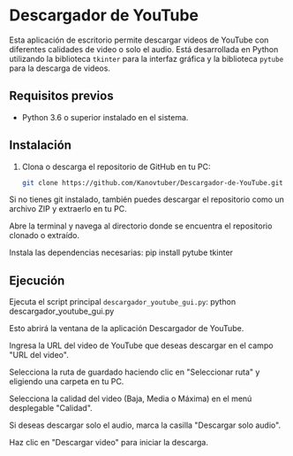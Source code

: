 # Descargador de YouTube

Esta aplicación de escritorio permite descargar videos de YouTube con diferentes calidades de video o solo el audio. Está desarrollada en Python utilizando la biblioteca `tkinter` para la interfaz gráfica y la biblioteca `pytube` para la descarga de videos.

## Requisitos previos

- Python 3.6 o superior instalado en el sistema.

## Instalación

1. Clona o descarga el repositorio de GitHub en tu PC:

   ```bash
   git clone https://github.com/Kanovtuber/Descargador-de-YouTube.git
Si no tienes git instalado, también puedes descargar el repositorio como un archivo ZIP y extraerlo en tu PC.

Abre la terminal y navega al directorio donde se encuentra el repositorio clonado o extraído.

Instala las dependencias necesarias:
pip install pytube tkinter
## Ejecución
Ejecuta el script principal `descargador_youtube_gui.py`:
python descargador_youtube_gui.py

   
   

Esto abrirá la ventana de la aplicación Descargador de YouTube.

Ingresa la URL del video de YouTube que deseas descargar en el campo "URL del video".

Selecciona la ruta de guardado haciendo clic en "Seleccionar ruta" y eligiendo una carpeta en tu PC.

Selecciona la calidad del video (Baja, Media o Máxima) en el menú desplegable "Calidad".

Si deseas descargar solo el audio, marca la casilla "Descargar solo audio".

Haz clic en "Descargar video" para iniciar la descarga.
